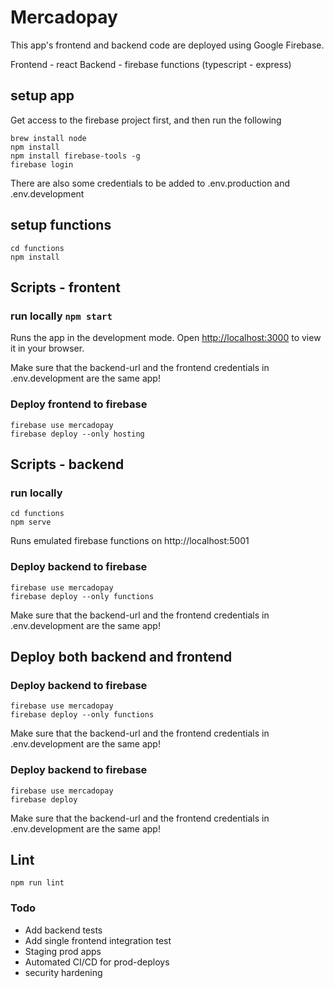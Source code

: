 # Mercadopay

This app's frontend and backend code are deployed using Google Firebase.

Frontend - react
Backend - firebase functions (typescript - express)

## setup app

Get access to the firebase project first, and then run the following

    brew install node
    npm install
    npm install firebase-tools -g
    firebase login

There are also some credentials to be added to .env.production and .env.development

## setup functions

    cd functions
    npm install

## Scripts - frontent

### run locally `npm start`

Runs the app in the development mode. 
Open [http://localhost:3000](http://localhost:3000) to view it in your browser.

Make sure that the backend-url and the frontend credentials in .env.development are the same app! 

### Deploy frontend to firebase

    firebase use mercadopay
    firebase deploy --only hosting

## Scripts - backend

### run locally 

    cd functions
    npm serve

Runs emulated firebase functions on http://localhost:5001


### Deploy backend to firebase

    firebase use mercadopay
    firebase deploy --only functions

Make sure that the backend-url and the frontend credentials in .env.development are the same app!

## Deploy both backend and frontend

### Deploy backend to firebase

    firebase use mercadopay
    firebase deploy --only functions

Make sure that the backend-url and the frontend credentials in .env.development are the same app!

### Deploy backend to firebase

    firebase use mercadopay
    firebase deploy

Make sure that the backend-url and the frontend credentials in .env.development are the same app!

## Lint

    npm run lint

### Todo

- Add backend tests
- Add single frontend integration test
- Staging prod apps
- Automated CI/CD for prod-deploys
- security hardening